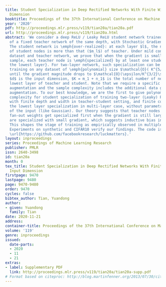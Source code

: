 ```yaml
---
title: Student Specialization in Deep Rectified Networks With Finite Width and Input
  Dimension
booktitle: Proceedings of the 37th International Conference on Machine Learning
year: '2020'
pdf: http://proceedings.mlr.press/v119/tian20a/tian20a.pdf
url: http://proceedings.mlr.press/v119/tian20a.html
abstract: 'We consider a deep ReLU / Leaky ReLU student network trained from the output
  of a fixed teacher network of the same depth, with Stochastic Gradient Descent (SGD).
  The student network is \emph{over-realized}: at each layer $l$, the number $n_l$
  of student nodes is more than that ($m_l$) of teacher. Under mild conditions on
  dataset and teacher network, we prove that when the gradient is small at every data
  sample, each teacher node is \emph{specialized} by at least one student node \emph{at
  the lowest layer}. For two-layer network, such specialization can be achieved by
  training on any dataset of \emph{polynomial} size $\mathcal{O}( K^{5/2} d^3 \epsilon^{-1})$.
  until the gradient magnitude drops to $\mathcal{O}(\epsilon/K^{3/2}\sqrt{d})$. Here
  $d$ is the input dimension, $K = m_1 + n_1$ is the total number of neurons in the
  lowest layer of teacher and student. Note that we require a specific form of data
  augmentation and the sample complexity includes the additional data generated from
  augmentation. To our best knowledge, we are the first to give polynomial sample
  complexity for student specialization of training two-layer (Leaky) ReLU networks
  with finite depth and width in teacher-student setting, and finite complexity for
  the lowest layer specialization in multi-layer case, without parametric assumption
  of the input (like Gaussian). Our theory suggests that teacher nodes with large
  fan-out weights get specialized first when the gradient is still large, while others
  are specialized with small gradient, which suggests inductive bias in training.
  This shapes the stage of training as empirically observed in multiple previous works.
  Experiments on synthetic and CIFAR10 verify our findings. The code is released in
  \url{https://github.com/facebookresearch/luckmatters}.'
layout: inproceedings
series: Proceedings of Machine Learning Research
publisher: PMLR
issn: 2640-3498
id: tian20a
month: 0
tex_title: Student Specialization in Deep Rectified Networks With Finite Width and
  Input Dimension
firstpage: 9470
lastpage: 9480
page: 9470-9480
order: 9470
cycles: false
bibtex_author: Tian, Yuandong
author:
- given: Yuandong
  family: Tian
date: 2020-11-21
address: 
container-title: Proceedings of the 37th International Conference on Machine Learning
volume: '119'
genre: inproceedings
issued:
  date-parts:
  - 2020
  - 11
  - 21
extras:
- label: Supplementary PDF
  link: http://proceedings.mlr.press/v119/tian20a/tian20a-supp.pdf
# Format based on citeproc: http://blog.martinfenner.org/2013/07/30/citeproc-yaml-for-bibliographies/
---
```

